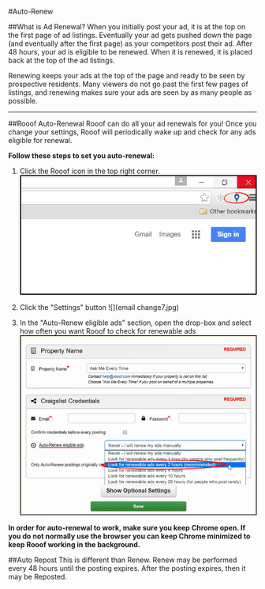 #Auto-Renew

##What is Ad Renewal?
When you initially post your ad, it is at the top on the first page of ad listings. Eventually your ad gets pushed down the page (and eventually after the first page) as your competitors post their ad. After 48 hours, your ad is eligible to be renewed. When it is renewed, it is placed back at the top of the ad listings.

Renewing keeps your ads at the top of the page and ready to be seen by prospective residents. Many viewers do not go past the first few pages of listings, and renewing makes sure your ads are seen by as many people as possible.

---

##Rooof Auto-Renewal
Rooof can do all your ad renewals for you! Once you change your settings, Rooof will periodically wake up and check for any ads eligible for renewal.

**Follow these steps to set you auto-renewal:**

1. Click the Rooof icon in the top right corner.
![](chrome2.jpg)

2. Click the "Settings" button
![](email change7.jpg)

3. In the "Auto-Renew eligible ads" section, open the drop-box and select how often you want Rooof to check for renewable ads
![](renew1.jpg)

**In order for auto-renewal to work, make sure you keep Chrome open. If you do not normally use the browser you can keep Chrome minimized to keep Rooof working in the background.**

##Auto Repost
This is different than Renew. 
Renew may be performed every 48 hours until the posting expires.
After the posting expires, then it may be Reposted.
